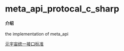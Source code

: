 # meta_api_protocal_c_sharp

#### 介绍
the implementation of meta_api 

[元宇宙统一接口标准](https://thoughts.aliyun.com/share/61953ed66a1d11001aecd4f9#title=元宇宙通用通信协议_Metaverse_General_Protocal)

 
